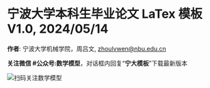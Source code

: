 # 宁波大学本科生毕业论文 LaTex 模板 V1.0, 2024/05/14

**作者**: 宁波大学机械学院，周吕文, zhoulvwen@nbu.edu.cn

**关注微信 #公众号:数学模型**，对话框内回复“**宁大模板**”下载最新版本

![扫码关注数学模型](https://avatars3.githubusercontent.com/u/56642120?s=200&v=4)

